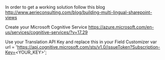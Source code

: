 In order to get a working solution follow this blog
http://www.aerieconsulting.com/blog/building-multi-lingual-sharepoint-views

Create your Microsoft Cognitive Service
https://azure.microsoft.com/en-us/services/cognitive-services/?v=17.29


Use your Translation API Key and replace this in your Field Customizer
var url = 'https://api.cognitive.microsoft.com/sts/v1.0/issueToken?Subscription-Key=<YOUR_KEY>';
